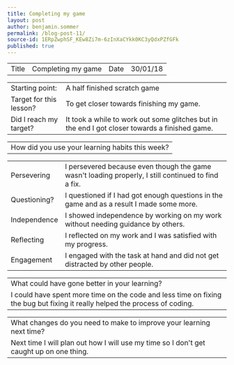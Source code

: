 ```yaml
---
title: Completing my game
layout: post
author: benjamin.sommer
permalink: /blog-post-11/
source-id: 1ERpZwphSF_KEw8Zi7m-6zInXaCYkk0KC3yQdxPZfGFk
published: true
---
```

<table>
  <tr>
    <td>Title</td>
    <td>Completing my game</td>
    <td>Date</td>
    <td>30/01/18</td>
  </tr>
</table>


<table>
  <tr>
    <td>Starting point:</td>
    <td>A half finished scratch game</td>
  </tr>
  <tr>
    <td>Target for this lesson?</td>
    <td>To get closer towards finishing my game.</td>
  </tr>
  <tr>
    <td>Did I reach my target? </td>
    <td>It took a while to work out some glitches but in the end I got closer towards a finished game.</td>
  </tr>
</table>


<table>
  <tr>
    <td>How did you use your learning habits this week?</td>
  </tr>
</table>


<table>
  <tr>
    <td>Persevering</td>
    <td>I persevered because even though the game wasn't loading properly, I still continued to find a fix.</td>
  </tr>
  <tr>
    <td>Questioning?</td>
    <td>I questioned if I had got enough questions in the game and as a result I made some more.</td>
  </tr>
  <tr>
    <td>Independence</td>
    <td>I showed independence by working on my work without needing guidance by others.</td>
  </tr>
  <tr>
    <td>Reflecting</td>
    <td>I reflected on my work and I was satisfied with my progress.</td>
  </tr>
  <tr>
    <td>Engagement</td>
    <td>I engaged with the task at hand and did not get distracted by other people.</td>
  </tr>
</table>


<table>
  <tr>
    <td>What could have gone better in your learning?</td>
  </tr>
  <tr>
    <td>I could have spent more time on the code and less time on fixing the bug but fixing it really helped the process of coding.</td>
  </tr>
</table>


<table>
  <tr>
    <td>What changes do you need to make to improve your learning next time?</td>
  </tr>
  <tr>
    <td>Next time I will plan out how I will use my time so I don't get caught up on one thing.</td>
  </tr>
</table>


